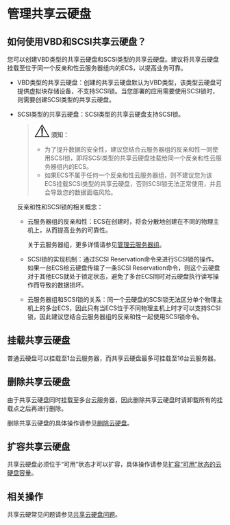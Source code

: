 # 管理共享云硬盘<a name="evs_01_0010"></a>

## 如何使用VBD和SCSI共享云硬盘？<a name="section22769430202827"></a>

您可以创建VBD类型的共享云硬盘和SCSI类型的共享云硬盘。建议将共享云硬盘挂载至位于同一个反亲和性云服务器组内的ECS，以提高业务可靠。

-   VBD类型的共享云硬盘：创建的共享云硬盘默认为VBD类型，该类型云硬盘可提供虚拟块存储设备，不支持SCSI锁。当您部署的应用需要使用SCSI锁时，则需要创建SCSI类型的共享云硬盘。
-   SCSI类型的共享云硬盘：SCSI类型的共享云硬盘支持SCSI锁。

    >![](public_sys-resources/icon-notice.gif) **须知：**   
    >-   为了提升数据的安全性，建议您结合云服务器组的反亲和性一同使用SCSI锁，即将SCSI类型的共享云硬盘挂载给同一个反亲和性云服务器组内的ECS。  
    >-   如果ECS不属于任何一个反亲和性云服务器组，则不建议您为该ECS挂载SCSI类型的共享云硬盘，否则SCSI锁无法正常使用，并且会导致您的数据面临风险。  

    反亲和性和SCSI锁的相关概念：

    -   云服务器组的反亲和性：ECS在创建时，将会分散地创建在不同的物理主机上，从而提高业务的可靠性。

        关于云服务器组，更多详情请参见[管理云服务器组](https://support.huaweicloud.com/usermanual-ecs/ecs_03_0150.html)。

    -   SCSI锁的实现机制：通过SCSI Reservation命令来进行SCSI锁的操作。如果一台ECS给云硬盘传输了一条SCSI Reservation命令，则这个云硬盘对于其他ECS就处于锁定状态，避免了多台ECS同时对云硬盘执行读写操作而导致的数据损坏。
    -   云服务器组和SCSI锁的关系：同一个云硬盘的SCSI锁无法区分单个物理主机上的多台ECS，因此只有当ECS位于不同物理主机上时才可以支持SCSI锁，因此建议您结合云服务器组的反亲和性一起使用SCSI锁命令。


## 挂载共享云硬盘<a name="section1613814920286"></a>

普通云硬盘可以挂载至1台云服务器，而共享云硬盘最多可挂载至16台云服务器。

## 删除共享云硬盘<a name="section30398521204021"></a>

由于共享云硬盘同时挂载至多台云服务器，因此删除共享云硬盘时请卸载所有的挂载点之后再进行删除。

删除共享云硬盘的具体操作请参见[删除云硬盘](删除云硬盘.md)。

## 扩容共享云硬盘<a name="section34685374205131"></a>

共享云硬盘必须位于“可用”状态才可以扩容，具体操作请参见[扩容“可用”状态的云硬盘容量](扩容-可用-状态的云硬盘容量.md)。

## 相关操作<a name="section1613519219248"></a>

共享云硬常见问题请参见[共享云硬盘问题](https://support.huaweicloud.com/evs_faq/evs_01_0084.html)。

